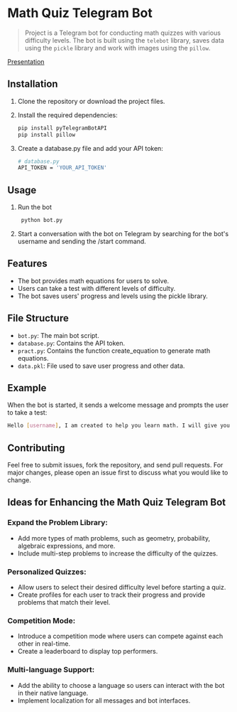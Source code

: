 # Math Quiz Telegram Bot

> Project is a Telegram bot for conducting math quizzes with various difficulty levels. The bot is built using the `telebot` library, saves data using the `pickle` library and work with images using the `pillow`.

[Presentation](https://www.canva.com/design/DAGLGtQSDjM/xXtkUUsDFmrnb84R9xWMyg/edit)

## Installation

1. Clone the repository or download the project files.
2. Install the required dependencies:

   ```bash
   pip install pyTelegramBotAPI
   pip install pillow
   ```
3. Create a database.py file and add your API token:
   ```bash
   # database.py
   API_TOKEN = 'YOUR_API_TOKEN'
   ```
## Usage
1. Run the bot
   ```bash
    python bot.py
   ```
2. Start a conversation with the bot on Telegram by searching for the bot's username and sending the /start command.
## Features
  - The bot provides math equations for users to solve.
  - Users can take a test with different levels of difficulty.
  - The bot saves users' progress and levels using the pickle library.
## File Structure
  - `bot.py`: The main bot script.
  - `database.py`: Contains the API token.
  - `pract.py`: Contains the function create_equation to generate math equations.
  - `data.pkl`: File used to save user progress and other data.
## Example
When the bot is started, it sends a welcome message and prompts the user to take a test:
```bash
Hello [username], I am created to help you learn math. I will give you examples and equations, and you need to just write the answers to these examples or equations. Let's immediately proceed to the test. You have 10 equation, the more levels you pass, the more you can go through. Good luck!
```
## Contributing
Feel free to submit issues, fork the repository, and send pull requests. For major changes, please open an issue first to discuss what you would like to change.
## Ideas for Enhancing the Math Quiz Telegram Bot
   ### Expand the Problem Library:
   - Add more types of math problems, such as geometry, probability, algebraic expressions, and more.
   - Include multi-step problems to increase the difficulty of the quizzes.
   ### Personalized Quizzes:
   - Allow users to select their desired difficulty level before starting a quiz.
   - Create profiles for each user to track their progress and provide problems that match their level.
   ### Competition Mode:
   - Introduce a competition mode where users can compete against each other in real-time.
   - Create a leaderboard to display top performers.
   ### Multi-language Support:
   - Add the ability to choose a language so users can interact with the bot in their native language.
   - Implement localization for all messages and bot interfaces.
